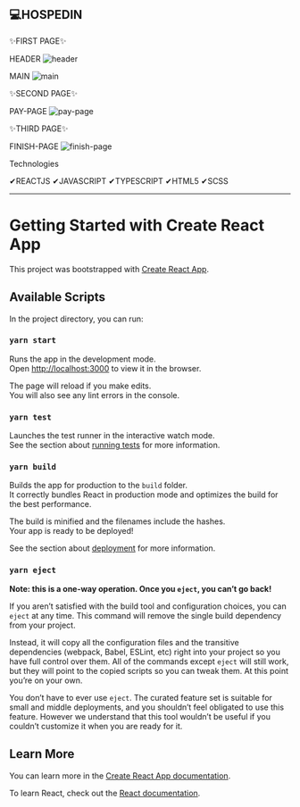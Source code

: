 ## 💻HOSPEDIN


✨FIRST PAGE✨

HEADER
![header](https://user-images.githubusercontent.com/46681477/140629225-f3759217-62e4-48a8-92c0-ae15293d5288.png)


MAIN
![main](https://user-images.githubusercontent.com/46681477/140629252-fb58889e-c833-4e9a-aa32-edb372fcffc2.png)


✨SECOND PAGE✨

PAY-PAGE
![pay-page](https://user-images.githubusercontent.com/46681477/140629282-b1fd913c-be24-4eb9-bd80-2d6a26e8ec5d.png)


✨THIRD PAGE✨

FINISH-PAGE
![finish-page](https://user-images.githubusercontent.com/46681477/140629437-9c0a13df-f812-42a5-9a4d-e737ed6262f5.png)



Technologies

✔REACTJS ✔JAVASCRIPT ✔TYPESCRIPT ✔HTML5 ✔SCSS







_________________________________________________________________________________________








# Getting Started with Create React App

This project was bootstrapped with [Create React App](https://github.com/facebook/create-react-app).

## Available Scripts

In the project directory, you can run:

### `yarn start`

Runs the app in the development mode.\
Open [http://localhost:3000](http://localhost:3000) to view it in the browser.

The page will reload if you make edits.\
You will also see any lint errors in the console.

### `yarn test`

Launches the test runner in the interactive watch mode.\
See the section about [running tests](https://facebook.github.io/create-react-app/docs/running-tests) for more information.

### `yarn build`

Builds the app for production to the `build` folder.\
It correctly bundles React in production mode and optimizes the build for the best performance.

The build is minified and the filenames include the hashes.\
Your app is ready to be deployed!

See the section about [deployment](https://facebook.github.io/create-react-app/docs/deployment) for more information.

### `yarn eject`

**Note: this is a one-way operation. Once you `eject`, you can’t go back!**

If you aren’t satisfied with the build tool and configuration choices, you can `eject` at any time. This command will remove the single build dependency from your project.

Instead, it will copy all the configuration files and the transitive dependencies (webpack, Babel, ESLint, etc) right into your project so you have full control over them. All of the commands except `eject` will still work, but they will point to the copied scripts so you can tweak them. At this point you’re on your own.

You don’t have to ever use `eject`. The curated feature set is suitable for small and middle deployments, and you shouldn’t feel obligated to use this feature. However we understand that this tool wouldn’t be useful if you couldn’t customize it when you are ready for it.

## Learn More

You can learn more in the [Create React App documentation](https://facebook.github.io/create-react-app/docs/getting-started).

To learn React, check out the [React documentation](https://reactjs.org/).
